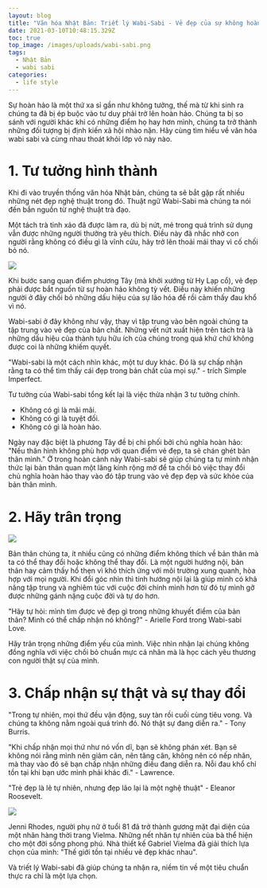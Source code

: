 ```yaml
---
layout: blog
title: "Văn hóa Nhật Bản: Triết lý Wabi-Sabi - Vẻ đẹp của sự không hoàn hảo"
date: 2021-03-10T10:48:15.329Z
toc: true
top_image: /images/uploads/wabi-sabi.png
tags:
  - Nhật Bản
  - wabi sabi
categories:
  - life style
---
```


Sự hoàn hảo là một thứ xa sỉ gần như không tưởng, thế mà từ khi sinh ra chúng ta đã bị ép buộc vào tư duy phải trở lên hoàn hảo. Chúng ta bị so sánh với người khác khi có những điểm họ hay hơn mình, chúng ta trở thành những đối tượng bị định kiến xã hội nhào nặn. Hãy cùng tìm hiểu về văn hóa wabi sabi và cùng nhau thoát khỏi lớp vỏ này nào.

<!-- more -->
# 1. Tư tưởng hình thành

Khi đi vào truyền thống văn hóa Nhật bản, chúng ta sẽ bắt gặp rất nhiều những nét đẹp nghệ thuật trong đó. Thuật ngữ Wabi-Sabi mà chúng ta nói đến bắn nguồn từ nghệ thuật trà đạo.

Một tách trà tinh xảo đã được làm ra, dù bị nứt, mẻ trong quá trình sử dụng vẫn được những người thưởng trà yêu thích. Điều này đã nhắc nhở con người rằng không có điều gì là vĩnh cửu, hãy trở lên thoải mái thay vì cố chối bỏ nó.

![](https://nickiedwards.files.wordpress.com/2013/06/kintsugi-460x460.jpg)

Khi bước sang quan điểm phương Tây (mà khởi xướng từ Hy Lạp cổ), vẻ đẹp phải được bắt nguồn từ sự hoàn hảo không tỳ vết. Điều này khiến những người ở đây chối bỏ những dấu hiệu của sự lão hóa để rồi cảm thấy đau khổ vì nó.

Wabi-sabi ở đây không như vậy, thay vì tập trung vào bên ngoài chúng ta tập trung vào vẻ đẹp của bản chất. Những vết nứt xuất hiện trên tách trà là những dấu hiệu của thành tựu hữu ích của chúng trong quá khứ chứ không được coi là những khiếm quyết.

"Wabi-sabi là một cách nhìn khác, một tư duy khác. Đó là sự chấp nhận rằng ta có thể tìm thấy cái đẹp trong bản chất của mọi sự." - trích Simple Imperfect.

Tư tưởng của Wabi-sabi tổng kết lại là việc thừa nhận 3 tư tưởng chính.

* Không có gì là mãi mãi.
* Không có gì là tuyệt đối.
* Không có gì là hoàn hảo.

Ngày nay đặc biệt là phương Tây đề bị chi phối bởi chủ nghĩa hoàn hảo: "Nếu thân hình không phù hợp với quan điểm vẻ đẹp, ta sẽ chán ghét bản thân mình." Ở trong hoàn cảnh này Wabi-sabi sẽ giúp chúng ta tự mình nhận thức lại bản thân quan một lăng kính rộng mở để ta chối bỏ việc thay đổi chủ nghĩa hoàn hảo thay vào đó tập trung vào vẻ đẹp đẹp và sức khỏe của bản thân mình.

# 2. Hãy trân trọng

![](https://resilienceedge.com/wp-content/uploads/2016/08/The-Success-Perspective-The-Resilience-Edge-scaled.jpg)

Bản thân chúng ta, ít nhiều cũng có những điểm không thích về bản thân mà ta có thể thay đổi hoặc không thể thay đổi. Là một người hướng nội, bản thân hay cảm thấy hổ thẹn vì khó thích ứng với môi trường xung quanh, hòa hợp với mọi người. Khi đổi góc nhìn thì tính hướng nội lại là giúp mình có khả năng tập trung và nghiêm túc với cuộc đời chính mình hơn từ đó tự mình gỡ được những gánh nặng cuộc đời và tự do hơn.

"Hãy tự hỏi: mình tìm được vẻ đẹp gì trong những khuyết điểm của bản thân? Mình có thể chấp nhận nó không?" - Arielle Ford trong Wabi-sabi Love.

Hãy trân trọng những điểm yếu của mình. Việc nhìn nhận lại chúng không đồng nghĩa với việc chối bỏ chuẩn mực cá nhân mà là học cách yêu thương con người thật sự của mình.

# 3. Chấp nhận sự thật và sự thay đổi

"Trong tự nhiên, mọi thứ đều vận động, suy tàn rồi cuối cùng tiêu vong. Và chúng ta không nằm ngoài quá trình đó. Nó thật sự đang diễn ra." - Tony Burris.

"Khi chấp nhận mọi thứ như nó vốn dĩ, bạn sẽ không phán xét. Bạn sẽ không nói rằng mình nên giảm cân, nên tăng cân, không nên có nếp nhăn, mà thay vào đó sẽ bạn chấp nhận những điều đang diễn ra. Nỗi đau khổ chỉ tồn tại khi bạn ước mình phải khác đi." - Lawrence.

"Trẻ đẹp là lẽ tự nhiên, nhưng đẹp lão lại là một nghệ thuật" - Eleanor Roosevelt.

![](https://i.huffpost.com/gen/1241184/thumbs/o-VIELMA-570.jpg?3)

Jenni Rhodes, người phụ nữ ở tuổi 81 đã trở thành gương mặt đại diện của một nhãn hàng thời trang Vielma. Những nết nhăn tự nhiên của bà thể hiện cho một đời sống phong phú. Nhà thiết kế Gabriel Vielma đã giải thích lựa chọn của mình: "Thế giới tồn tại nhiều vẻ đẹp khác nhau".

Và triết lý Wabi-sabi đã giúp chúng ta nhận ra, niềm tin về một tiêu chuẩn thực ra chỉ là một lựa chọn.